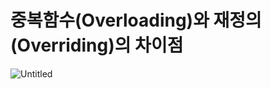 # 중복함수(Overloading)와 재정의(Overriding)의 차이점

![Untitled](https://user-images.githubusercontent.com/37561621/86820933-b28e1380-c0c4-11ea-81e7-cb6323f6af5d.png)


